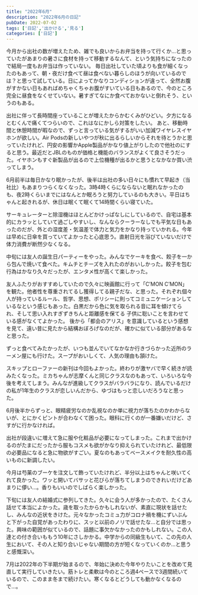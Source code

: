 ```yaml
---
title: "2022年6月"
description: "2022年6月の日記"
pubDate: 2022-07-02
tags: ['日記','出かける','見る']
categories: ['日記']
---
```


今月から出社の数が増えたため、雑でも良いからお弁当を持って行くか…と思っていたがあまりの暑さに食材を持って移動するなんて、という気持ちになったので結局一度もお弁当は作っていない。
毎日出社していた頃よりも食が細くなったのもあって、朝・夜だけ食べて昼は食べない暮らしのほうが向いているのでは？と思って試している。日によってかなりコンディションが違って、全然お腹がすかない日もあればめちゃくちゃお腹がすいている日もあるので、今のところ完全に昼食をなくせていない。暑すぎてなにか食べておかないと倒れそう、というのもある。

出社に伴って長時間座っていることが増えたからかむくみがひどい。夕方になるとむくんで痛くてつらいので、これはなにかしら対策をしたい。
あと、移動時間と休憩時間が暇なので、ずっと言っている気がするがいい加減ワイヤレスイヤホンが欲しい。Air Podsの新しいやつが秋に出るらしいからそれを待とうかと思っていたけれど、円安の影響かApple製品がかなり値上がりしたので他社のにすると思う。最近だとJBLのものが価格と機能のバランスがよくて良さそうだった。イヤホンもすぐ新製品が出るので上位機種が出るかと思うとなかなか買い渋ってしまう。

6月前半は毎日かなり眠かったが、後半は出社の多い日々にも慣れて早起き（当社比）もあまりつらくなくなった。3時4時くらにならないと眠れなかったのも、夜2時くらいまでにはなんとか眠ろうと努力しているのも大きい。平日はちゃんと起きれるが、休日は眠くて眠くて14時間くらい寝ていた。

サーキュレーターと除湿機はほとんどかけっぱなしにしているので、自宅は基本的にカラッとしていて過ごしやすいし、なんならクーラーなしでも平気な日もあったのだが、外との湿度差・気温差で体力と気力をかなり持っていかれる。今年は早めに日傘を買っていてよかったと心底思う。直射日光を浴びていないだけで体力消費が断然少なくなる。

中旬には友人の誕生日パーティーをやった。みんなでケーキを食べ、餃子を一から包んで焼いて食べた。キムチとチーズを入れたのがおいしかった。餃子を包む行為はかなり久々だったが、エンタメ性が高くて楽しかった。

友人ふたりがおすすめしていたので久々に映画館に行って「C’MON C’MON」を観た。他者性を尊重されてるし獲得してる親子だな、と思った。それぞれ個々人が持っているルール、哲学、思想、ポリシーに則ってコミュニケーションしているなという感じもあった。白黒だから色に気を取られる音に耳を傾けてられ、そして思い入れすぎずきちんと距離感を保てる 子供に聡いことを言わせている感がなくてよかった。
後から「都会のアリス」を意識しているという感想を見て、遠い昔に見たから結構おぼろげなのだが、確かに似ている部分があるなと思った。

ずっと食べてみたかったが、いつも並んでいてなかなか行きづらかった近所のラーメン屋にも行けた。スープがおいしくて、人気の理由も頷けた。

スキップとローファーの新刊は今回もよかった。終わりが激ヤバで早く続きが読みたくなった。ミカちゃんが志摩くんと同じクラスなのもあって、いろいろな今後を考えてしまう。みんなが進級してクラスがバラバラになり、読んでいるだけの私が1年生のクラスが恋しいんだから、ゆづはもっと恋しいだろうなと思った。

6月後半からずっと、眼精疲労なのか乱視なのか単に視力が落ちたのかわからないが、とにかくピントが合わなくて困った。眼科に行くのが一番嫌いだけど、さすがに行かなければ。

出社が段違いに増えて急に服や化粧品が必要になってしまった。これまで出かけるのがたまにだったから服もコスメも欲がかなり抑えられていたけれど、最低限の必要品になると急に物欲がすごい。夏なのもあってベースメイクを耐久性の高いものに新調したい。

今月は芍薬のブーケを注文して飾っていたけれど、半分以上はちゃんと咲いてくれて良かった。ワッと開いてバサッと花びらが落ちてしまうのできれいだけどあまりに儚い…。香りもいいのでしばらく楽しかった。

下旬には友人の結婚式に参列してきた。久々に会う人が多かったので、たくさん話せて本当によかった。歳を取ったからかもしれないが、素直に現状を話せたし、みんなの近状をきけた。元々なかったコミュ力がコロナ禍を機にずいぶんと下がった自覚があったわりに、スッと以前のノリで話せたな…と自分では思った。興味の範囲が似ているので、話題に事欠かなかったのかもしれない。この人達との付き合いももう10年にさしかかる。中学からの同級生もいて、この先の人生において、その人と知り合いじゃない期間の方が短くなっていくのか…と思うと感慨深い。

7月は2022年の下半期が始まるので、年始に決めた今年やりたいことを改めて見直して実行していきたい。筋トレと柔軟は今のところ週4ペースで3週間続いているので、このまま冬まで続けたい。寒くなるとどうしても動かなくなるので…。